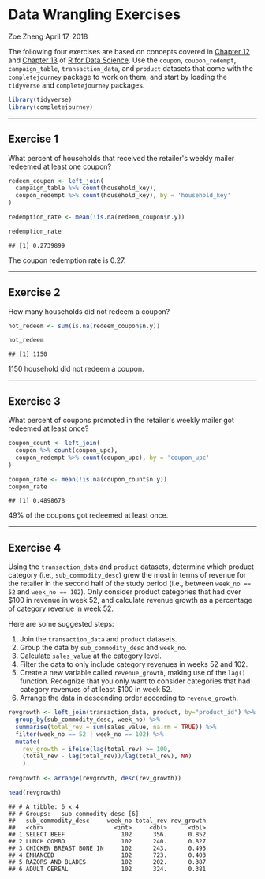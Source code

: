 Data Wrangling Exercises
================
Zoe Zheng
April 17, 2018

The following four exercises are based on concepts covered in [Chapter 12](http://r4ds.had.co.nz/tidy-data.html) and [Chapter 13](http://r4ds.had.co.nz/relational-data.html) of [R for Data Science](http://r4ds.had.co.nz/). Use the `coupon`, `coupon_redempt`, `campaign_table`, `transaction_data`, and `product` datasets that come with the `completejourney` package to work on them, and start by loading the `tidyverse` and `completejourney` packages.

``` r
library(tidyverse)
library(completejourney)
```

------------------------------------------------------------------------

Exercise 1
----------

What percent of households that received the retailer's weekly mailer redeemed at least one coupon?

``` r
redeem_coupon <- left_join(
  campaign_table %>% count(household_key),
  coupon_redempt %>% count(household_key), by = 'household_key'
)

redemption_rate <- mean(!is.na(redeem_coupon$n.y)) 

redemption_rate
```

    ## [1] 0.2739899

The coupon redemption rate is 0.27.

------------------------------------------------------------------------

Exercise 2
----------

How many households did not redeem a coupon?

``` r
not_redeem <- sum(is.na(redeem_coupon$n.y))

not_redeem 
```

    ## [1] 1150

1150 household did not redeem a coupon.

------------------------------------------------------------------------

Exercise 3
----------

What percent of coupons promoted in the retailer's weekly mailer got redeemed at least once?

``` r
coupon_count <- left_join(
  coupon %>% count(coupon_upc),
  coupon_redempt %>% count(coupon_upc), by = 'coupon_upc'
) 

coupon_rate <- mean(!is.na(coupon_count$n.y))
coupon_rate
```

    ## [1] 0.4898678

49% of the coupons got redeemed at least once.

------------------------------------------------------------------------

Exercise 4
----------

Using the `transaction_data` and `product` datasets, determine which product category (i.e., `sub_commodity_desc`) grew the most in terms of revenue for the retailer in the second half of the study period (i.e., between `week_no == 52` and `week_no == 102`). Only consider product categories that had over $100 in revenue in week 52, and calculate revenue growth as a percentage of category revenue in week 52.

Here are some suggested steps:

1.  Join the `transaction_data` and `product` datasets.
2.  Group the data by `sub_commodity_desc` and `week_no`.
3.  Calculate `sales_value` at the category level.
4.  Filter the data to only include category revenues in weeks 52 and 102.
5.  Create a new variable called `revenue_growth`, making use of the `lag()` function. Recognize that you only want to consider categories that had category revenues of at least $100 in week 52.
6.  Arrange the data in descending order according to `revenue_growth`.

``` r
revgrowth <- left_join(transaction_data, product, by="product_id") %>% 
  group_by(sub_commodity_desc, week_no) %>% 
  summarise(total_rev = sum(sales_value, na.rm = TRUE)) %>% 
  filter(week_no == 52 | week_no == 102) %>% 
  mutate(
    rev_growth = ifelse(lag(total_rev) >= 100, 
    (total_rev - lag(total_rev))/lag(total_rev), NA)
    )
  
revgrowth <- arrange(revgrowth, desc(rev_growth))

head(revgrowth)
```

    ## # A tibble: 6 x 4
    ## # Groups:   sub_commodity_desc [6]
    ##   sub_commodity_desc     week_no total_rev rev_growth
    ##   <chr>                    <int>     <dbl>      <dbl>
    ## 1 SELECT BEEF                102      356.      0.852
    ## 2 LUNCH COMBO                102      240.      0.827
    ## 3 CHICKEN BREAST BONE IN     102      243.      0.495
    ## 4 ENHANCED                   102      723.      0.403
    ## 5 RAZORS AND BLADES          102      202.      0.387
    ## 6 ADULT CEREAL               102      324.      0.381
